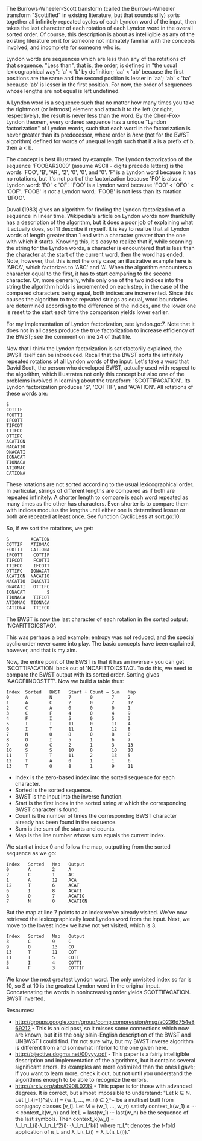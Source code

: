 The Burrows-Wheeler-Scott transform (called the Burrows-Wheeler transform
"Scottified" in existing literature, but that sounds silly) sorts together all
infinitely repeated cycles of each Lyndon word of the input, then takes the
last character of each rotation of each Lyndon word in the overall sorted
order. Of course, this description is about as intelligible as any of the
existing literature on it for someone not intimately familiar with the
concepts involved, and incomplete for someone who is.

Lyndon words are sequences which are less than any of the rotations of that
sequence. "Less than", that is, the order, is defined in "the usual
lexicographical way": 'a' < 'b' by definition; 'aa' < 'ab' because
the first positions are the same and the second position is lesser in 'aa';
'ab' < 'ba' because 'ab' is lesser in the first position. For now, the order
of sequences whose lengths are not equal is left undefined.

A Lyndon word is a sequence such that no matter how many times you take the
rightmost (or leftmost) element and attach it to the left (or right,
respectively), the result is never less than the word. By the Chen-Fox-Lyndon
theorem, every ordered sequence has a unique "Lyndon factorization" of Lyndon
words, such that each word in the factorization is never greater than its
predecessor, where order is _here_ (not for the BWST algorithm) defined for
words of unequal length such that if a is a prefix of b, then a < b.

The concept is best illustrated by example. The Lyndon factorization of the
sequence 'FOOBAR2000' (assume ASCII - digits precede letters) is the words
'FOO', 'B', 'AR', '2', '0', '0', and '0'. 'F' is a Lyndon word because it has
no rotations, but it's not part of the factorization because 'FO' is also a
Lyndon word: 'FO' < 'OF'. 'FOO' is a Lyndon word because
'FOO' < 'OFO' < 'OOF'. 'FOOB' is _not_ a Lyndon word; 'FOOB' is not less than
its rotation 'BFOO'.

Duval (1983) gives an algorithm for finding the Lyndon factorization of a
sequence in linear time. Wikipedia's article on Lyndon words now thankfully
has a description of the algorithm, but it does a poor job of explaining what
it actually does, so I'll describe it myself. It is key to realize that all
Lyndon words of length greater than 1 end with a character greater than the
one with which it starts. Knowing this, it's easy to realize that if, while
scanning the string for the Lyndon words, a character is encountered that is
less than the character at the start of the current word, then the word has
ended. Note, however, that this is not the only case; an illustrative example
here is 'ABCA', which factorizes to 'ABC' and 'A'. When the algorithm
encounters a character equal to the first, it has to start comparing to the
second character. Or, more generally, while only one of the two indices into
the string the algorithm holds is incremented on each step, in the case of the
compared characters being equal, both indices are incremented. Since this
causes the algorithm to treat repeated strings as equal, word boundaries are
determined according to the difference of the indices, and the lower one is
reset to the start each time the comparison yields lower earlier.

For my implementation of Lyndon factorization, see lyndon.go:7. Note that it
does not in all cases produce the true factorization to increase efficiency of
the BWST; see the comment on line 24 of that file.

Now that I think the Lyndon factorization is satisfactorily explained, the
BWST itself can be introduced. Recall that the BWST sorts the infinitely
repeated rotations of all Lyndon words of the input. Let's take a word that
David Scott, the person who developed BWST, actually used with respect to the
algorithm, which illustrates not only this concept but also one of the
problems involved in learning about the transform: 'SCOTTIFACATION'. Its
Lyndon factorization produces 'S', 'COTTIF', and 'ACATION'. All rotations of
these words are:

    S
	COTTIF
	FCOTTI
	IFCOTT
	TIFCOT
	TTIFCO
	OTTIFC
	ACATION
	NACATIO
	ONACATI
	IONACAT
	TIONACA
	ATIONAC
	CATIONA

These rotations are not sorted according to the usual lexicographical order.
In particular, strings of different lengths are compared as if both are
repeated infinitely. A shorter length to compare is each word repeated as many
times as the other has characters. Even shorter is to compare them with
indices modulus the lengths until either one is determined lesser or both are
repeated at least once. See function CyclicLess at sort.go:10.

So, if we sort the rotations, we get:

    S        ACATION
	COTTIF   ATIONAC
	FCOTTI   CATIONA
	IFCOTT    COTTIF
	TIFCOT    FCOTTI
	TTIFCO    IFCOTT
	OTTIFC   IONACAT
	ACATION  NACATIO
	NACATIO  ONACATI
	ONACATI   OTTIFC
	IONACAT        S
	TIONACA   TIFCOT
	ATIONAC  TIONACA
	CATIONA   TTIFCO

The BWST is now the last character of each rotation in the sorted output:
'NCAFITTOICSTAO'.

This was perhaps a bad example; entropy was not reduced, and the special
cyclic order never came into play. The basic concepts have been explained,
however, and that is my aim.

Now, the entire point of the BWST is that it has an inverse - you can get
'SCOTTIFACATION' back out of 'NCAFITTOICSTAO'. To do this, we need to compare
the BWST output with its sorted order. Sorting gives 'AACCFIINOOSTTT'. Now we
build a table thus:

    Index  Sorted   BWST   Start + Count = Sum   Map
	0      A        N      7       0       7     2
	1      A        C      2       0       2     12
	2      C        A      0       0       0     1
	3      C        F      4       0       4     9
	4      F        I      5       0       5     3
	5      I        T      11      0       11    4
	6      I        T      11      1       12    8
	7      N        O      8       0       8     0
	8      O        I      5       1       6     7
	9      O        C      2       1       3     13
	10     S        S      10      0       10    10
	11     T        T      11      2       13    5
	12     T        A      0       1       1     6
	13     T        O      8       1       9     11

 - Index is the zero-based index into the sorted sequence for each character.
 - Sorted is the sorted sequence.
 - BWST is the input into the inverse function.
 - Start is the first index in the sorted string at which the corresponding
   BWST character is found.
 - Count is the number of times the corresponding BWST character already has
   been found in the sequence.
 - Sum is the sum of the starts and counts.
 - Map is the line number whose sum equals the current index.

We start at index 0 and follow the map, outputting from the sorted sequence as
we go:

    Index   Sorted   Map   Output
	0       A        2     A
	2       C        1     AC
	1       A        12    ACA
	12      T        6     ACAT
	6       I        8     ACATI
	8       O        7     ACATIO
	7       N        0     ACATION

But the map at line 7 points to an index we've already visited. We've now
retrieved the lexicographically least Lyndon word from the input. Next, we
move to the lowest index we have not yet visited, which is 3.

    Index   Sorted   Map   Output
	3       C        9     C
	9       O        13    CO
	13      T        11    COT
	11      T        5     COTT
	5       I        4     COTTI
	4       F        3     COTTIF

We know the next greatest Lyndon word. The only unvisited index so far is 10,
so S at 10 is the greatest Lyndon word in the original input. Concatenating
the words in nonincreasing order yields SCOTTIFACATION. BWST inverted.

Resources:
 - http://groups.google.com/group/comp.compression/msg/a0236d754e869212 - This
   is an old post, so it misses some connections which now are known, but it
   is the only plain-English description of the BWST and UNBWST I could find.
   I'm not sure why, but my BWST inverse algorithm is different from and
   somewhat inferior to the one given here.
 - http://bijective.dogma.net/00yyy.pdf - This paper is a fairly intelligible
   description and implementation of the algorithms, but it contains several
   significant errors. Its examples are more optimized than the ones I gave;
   if you want to learn more, check it out, but not until you understand the
   algorithms enough to be able to recognize the errors.
 - http://arxiv.org/abs/0908.0239 - This paper is for those with advanced
   degrees. It is correct, but almost impossible to understand: "Let k ∈ ℕ.
   Let ⋃_{i=1}^s[v_i] = {w_1, ..., w_n} ⊆ ∑^+ be a multiset built from
   conjugacy classes [v_i]. Let M = (w_1, ..., w_n) satisfy context_k(w_1) ≤
   ··· ≤ context_k(w_n) and let L = last(w_1) ··· last(w_n) be the sequence of
   the last symbols. Then context_k(w_i) = λ_Lπ_L(i)·λ_Lπ_L^2(i)···λ_Lπ_L^k(i)
   where π_L^t denotes the t-fold application of π_L and λ_Lπ_L(i) =
   λ_L(π_L(i))."
